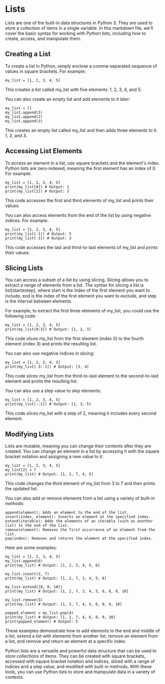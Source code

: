 # Lists

Lists are one of the built-in data structures in Python 3. They are used to store a collection of items in a single variable. In this markdown file, we'll cover the basic syntax for working with Python lists, including how to create, access, and manipulate them.

## Creating a List

To create a list in Python, simply enclose a comma-separated sequence of values in square brackets. For example:

```
my_list = [1, 2, 3, 4, 5]
```

This creates a list called my_list with five elements: 1, 2, 3, 4, and 5.

You can also create an empty list and add elements to it later:

```
my_list = []
my_list.append(1)
my_list.append(2)
my_list.append(3)
```

This creates an empty list called my_list and then adds three elements to it: 1, 2, and 3.

## Accessing List Elements

To access an element in a list, use square brackets and the element's index. Python lists are zero-indexed, meaning the first element has an index of 0. For example:

```
my_list = [1, 2, 3, 4, 5]
print(my_list[0]) # Output: 1
print(my_list[2]) # Output: 3
```

This code accesses the first and third elements of my_list and prints their values.

You can also access elements from the end of the list by using negative indices. For example:

```
my_list = [1, 2, 3, 4, 5]
print(my_list[-1]) # Output: 5
print(my_list[-3]) # Output: 3
```

This code accesses the last and third-to-last elements of my_list and prints their values.

## Slicing Lists

You can access a subset of a list by using slicing. Slicing allows you to extract a range of elements from a list. The syntax for slicing a list is list[start:end:step], where start is the index of the first element you want to include, end is the index of the first element you want to exclude, and step is the interval between elements.

For example, to extract the first three elements of my_list, you could use the following code:

```
my_list = [1, 2, 3, 4, 5]
print(my_list[0:3]) # Output: [1, 2, 3]
```

This code slices my_list from the first element (index 0) to the fourth element (index 3) and prints the resulting list.

You can also use negative indices in slicing:

```
my_list = [1, 2, 3, 4, 5]
print(my_list[-3:-1]) # Output: [3, 4]
```

This code slices my_list from the third-to-last element to the second-to-last element and prints the resulting list.

You can also use a step value to skip elements:

```
my_list = [1, 2, 3, 4, 5]
print(my_list[::2]) # Output: [1, 3, 5]
```

This code slices my_list with a step of 2, meaning it includes every second element.

## Modifying Lists

Lists are mutable, meaning you can change their contents after they are created. You can change an element in a list by accessing it with the square bracket notation and assigning a new value to it:

```
my_list = [1, 2, 3, 4, 5]
my_list[2] = 7
print(my_list) # Output: [1, 2, 7, 4, 5]
```

This code changes the third element of my_list from 3 to 7 and then prints the updated list.

You can also add or remove elements from a list using a variety of built-in methods:

    append(element): Adds an element to the end of the list.
    insert(index, element): Inserts an element at the specified index.
    extend(iterable): Adds the elements of an iterable (such as another list) to the end of the list.
    remove(element): Removes the first occurrence of an element from the list.
    pop(index): Removes and returns the element at the specified index.

Here are some examples:

```
my_list = [1, 2, 3, 4, 5]
my_list.append(6)
print(my_list) # Output: [1, 2, 3, 4, 5, 6]

my_list.insert(2, 7)
print(my_list) # Output: [1, 2, 7, 3, 4, 5, 6]

my_list.extend([8, 9, 10])
print(my_list) # Output: [1, 2, 7, 3, 4, 5, 6, 8, 9, 10]

my_list.remove(3)
print(my_list) # Output: [1, 2, 7, 4, 5, 6, 8, 9, 10]

popped_element = my_list.pop(4)
print(my_list) # Output: [1, 2, 7, 4, 6, 8, 9, 10]
print(popped_element) # Output: 5
```

These examples demonstrate how to add elements to the end and middle of a list, extend a list with elements from another list, remove an element from a list, and remove and return an element at a specific index.

Python lists are a versatile and powerful data structure that can be used to store collections of items. They can be created with square brackets, accessed with square bracket notation and indices, sliced with a range of indices and a step value, and modified with built-in methods. With these tools, you can use Python lists to store and manipulate data in a variety of contexts.
